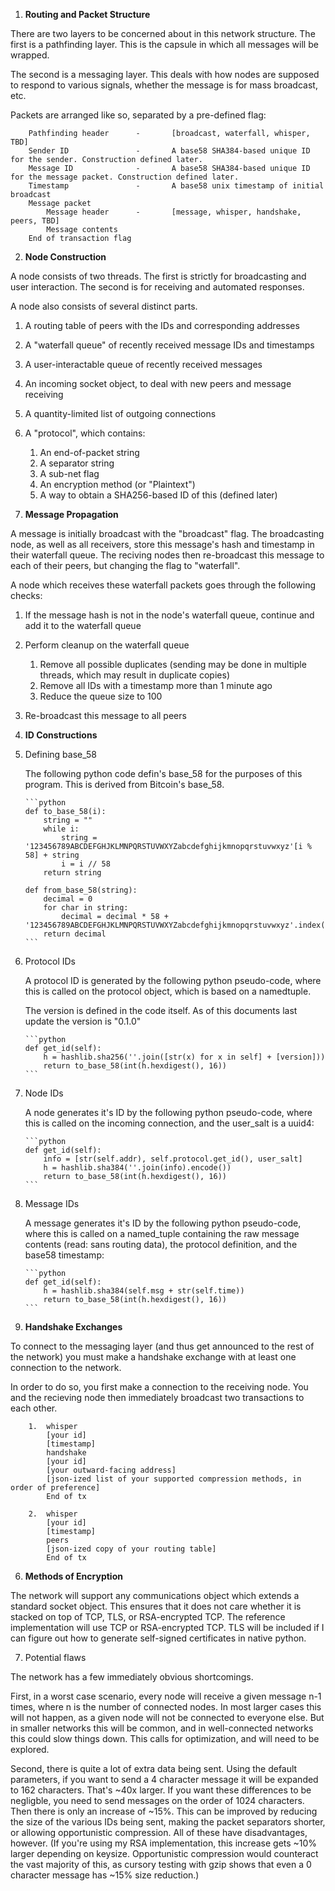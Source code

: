 1.  **Routing and Packet Structure**

 There are two layers to be concerned about in this network structure. The first is a pathfinding layer. This is the capsule in which all messages will be wrapped.

 The second is a messaging layer. This deals with how nodes are supposed to respond to various signals, whether the message is for mass broadcast, etc.
        
 Packets are arranged like so, separated by a pre-defined flag:

        Pathfinding header      -       [broadcast, waterfall, whisper, TBD]
        Sender ID               -       A base58 SHA384-based unique ID for the sender. Construction defined later.
        Message ID              -       A base58 SHA384-based unique ID for the message packet. Construction defined later.
        Timestamp               -       A base58 unix timestamp of initial broadcast
        Message packet
            Message header      -       [message, whisper, handshake, peers, TBD]
            Message contents
        End of transaction flag


2.  **Node Construction**

 A node consists of two threads. The first is strictly for broadcasting and user interaction. The second is for receiving and automated responses.

 A node also consists of several distinct parts.

 1. A routing table of peers with the IDs and corresponding addresses
 2. A "waterfall queue" of recently received message IDs and timestamps
 3. A user-interactable queue of recently received messages
 4. An incoming socket object, to deal with new peers and message receiving
 5. A quantity-limited list of outgoing connections
 6. A "protocol", which contains:
     1. An end-of-packet string
     2. A separator string
     3. A sub-net flag
     4. An encryption method (or "Plaintext")
     5. A way to obtain a SHA256-based ID of this (defined later)


3.  **Message Propagation**

 A message is initially broadcast with the "broadcast" flag. The broadcasting node, as well as all receivers, store this message's hash and timestamp in their waterfall queue. The reciving nodes then re-broadcast this message to each of their peers, but changing the flag to "waterfall".

 A node which receives these waterfall packets goes through the following checks:

 1. If the message hash is not in the node's waterfall queue, continue and add it to the waterfall queue
 2. Perform cleanup on the waterfall queue
     1. Remove all possible duplicates (sending may be done in multiple threads, which may result in duplicate copies)
     2. Remove all IDs with a timestamp more than 1 minute ago
     3. Reduce the queue size to 100
 3. Re-broadcast this message to all peers


4.  **ID Constructions**

 1. Defining base_58
 
     The following python code defin's base\_58 for the purposes of this program. This is derived from Bitcoin's base_58.
    
        ```python
        def to_base_58(i):
            string = ""
            while i:
                string = '123456789ABCDEFGHJKLMNPQRSTUVWXYZabcdefghijkmnopqrstuvwxyz'[i % 58] + string
                i = i // 58
            return string

        def from_base_58(string):
            decimal = 0
            for char in string:
                decimal = decimal * 58 + '123456789ABCDEFGHJKLMNPQRSTUVWXYZabcdefghijkmnopqrstuvwxyz'.index(char)
            return decimal
        ```

 2. Protocol IDs
 
     A protocol ID is generated by the following python pseudo-code, where this is called on the protocol object, which is based on a namedtuple.
     
     The version is defined in the code itself. As of this documents last update the version is "0.1.0"
        
        ```python
        def get_id(self):
            h = hashlib.sha256(''.join([str(x) for x in self] + [version]))
            return to_base_58(int(h.hexdigest(), 16))
        ```

 3. Node IDs
           
     A node generates it's ID by the following python pseudo-code, where this is called on the incoming connection, and the user_salt is a uuid4:

        ```python
        def get_id(self):
            info = [str(self.addr), self.protocol.get_id(), user_salt]
            h = hashlib.sha384(''.join(info).encode())
            return to_base_58(int(h.hexdigest(), 16))
        ```

 4. Message IDs
           
     A message generates it's ID by the following python pseudo-code, where this is called on a named_tuple containing the raw message contents (read: sans routing data), the protocol definition, and the base58 timestamp:

        ```python
        def get_id(self):
            h = hashlib.sha384(self.msg + str(self.time))
            return to_base_58(int(h.hexdigest(), 16))
        ```


5.  **Handshake Exchanges**

 To connect to the messaging layer (and thus get announced to the rest of the network) you must make a handshake exchange with at least one connection to the network.
 
 In order to do so, you first make a connection to the receiving node. You and the recieving node then immediately broadcast two transactions to each other.

        1.  whisper
            [your id]
            [timestamp]
            handshake
            [your id]
            [your outward-facing address]
            [json-ized list of your supported compression methods, in order of preference]
            End of tx

        2.  whisper
            [your id]
            [timestamp]
            peers
            [json-ized copy of your routing table]
            End of tx


6.  **Methods of Encryption**

 The network will support any communications object which extends a standard socket object. This ensures that it does not care whether it is stacked on top of TCP, TLS, or RSA-encrypted TCP. The reference implementation will use TCP or RSA-encrypted TCP. TLS will be included if I can figure out how to generate self-signed certificates in native python.


7.	Potential flaws

 The network has a few immediately obvious shortcomings.

 First, in a worst case scenario, every node will receive a given message n-1 times, where n is the number of connected nodes. In most larger cases this will not happen, as a given node will not be connected to everyone else. But in smaller networks this will be common, and in well-connected networks this could slow things down. This calls for optimization, and will need to be explored.

 Second, there is quite a lot of extra data being sent. Using the default parameters, if you want to send a 4 character message it will be expanded to 162 characters. That's ~40x larger. If you want these differences to be negligble, you need to send messages on the order of 1024 characters. Then there is only an increase of ~15%. This can be improved by reducing the size of the various IDs being sent, making the packet separators shorter, or allowing opportunistic compression. All of these have disadvantages, however. (If you're using my RSA implementation, this increase gets ~10% larger depending on keysize. Opportunistic compression would counteract the vast majority of this, as cursory testing with gzip shows that even a 0 character message has ~15% size reduction.)
